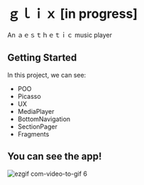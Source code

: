 # ｇｌｉｘ [in progress]
An ａｅｓｔｈｅｔｉｃ music player

## Getting Started

In this project, we can see:

* POO
* Picasso
* UX
* MediaPlayer
* BottomNavigation
* SectionPager
* Fragments

## You can see the app!

![ezgif com-video-to-gif 6](https://user-images.githubusercontent.com/20933322/36084926-a344544a-0f8f-11e8-892c-2e663ba4c9ea.gif)
